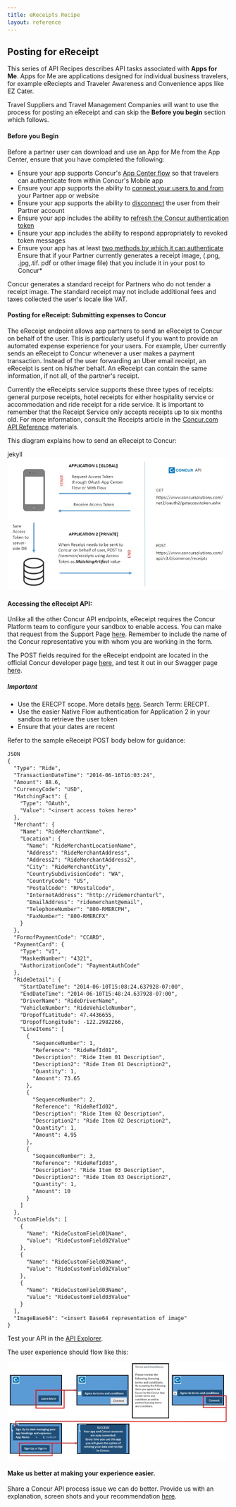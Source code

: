 ```yaml
---
title: eReceipts Recipe
layout: reference
---
```


## Posting for eReceipt
This series of API Recipes describes API tasks associated with **Apps for Me**. Apps for Me are applications designed for individual business travelers, for example eReciepts and Traveler Awareness and Convenience apps like EZ Cater.

Travel Suppliers and Travel Management Companies will want to use the process for posting an eReceipt and can skip the **Before you begin** section which follows.

#### Before you Begin

Before a partner user can download and use an App for Me from the App Center, ensure that you have completed the following:

- Ensure your app supports Concur's [App Center flow](https://developer.concur.com/api-reference/authentication/authentication.html) so that travelers can authenticate from within Concur's Mobile app
- Ensure your app supports the ability to [connect your users to and from](https://developer.concur.com/api-reference/authentication/authentication.html#access-tokens) your Partner app or website
- Ensure your app supports the ability to [disconnect](https://developer.concur.com/api-reference/authentication/authentication.html#revoke-single-access-token) the user from their Partner account
- Ensure your app includes the ability to [refresh the Concur authentication token](https://developer.concur.com/api-reference/authentication/authentication.html#refreshing-access-token)
- Ensure your app includes the ability to respond appropriately to revoked token messages <API Guide link>
- Ensure your app has at least [two methods by which it can authenticate](https://developer.concur.com/api-reference/authentication/authentication.html#access-tokens)
Ensure that if your Partner currently generates a receipt image, (.png, .jpg,.tif. pdf or other image file) that you include it in your post to Concur*

Concur generates a standard receipt for Partners who do not tender a receipt image. The standard receipt may not include additional fees and taxes collected the user's locale like VAT.

#### Posting for eReceipt: Submitting expenses to Concur
The eReceipt endpoint allows app partners to send an eReceipt to Concur on behalf of the user. This is particularly useful if you want to provide an automated expense experience for your users. For example, Uber currently sends an eReceipt to Concur whenever a user makes a payment transaction. Instead of the user forwarding an Uber email receipt, an eReceipt is sent on his/her behalf. An eReceipt can contain the same information, if not all, of the partner's receipt.

Currently the eReceipts service supports these three types of receipts: general purpose receipts, hotel receipts for either hospitality service or accommodation and ride receipt for a ride service. It is important to remember that the Receipt Service only accepts receipts up to six months old. For more information, consult the Receipts article in the [Concur.com API Reference]( https://developer.concur.com/api-reference/expense/receipts/index.html) materials.

This diagram explains how to send an eReceipt to Concur:

<html>
<body>jekyll

<img src="images/Send_a_receipt_to_Concur.jpg" alt="Send a receipt to Concur">

</body>
</html>


#### Accessing the eReceipt API:
Unlike all the other Concur API endpoints, eReceipt requires the Concur Platform team to configure your sandbox to enable access. You can make that request from the Support Page [here](https://developer.concur.com/docs-and-resources/support). Remember to include the name of the Concur representative you with whom you are working in the form.

The POST fields required for the eReceipt endpoint are located in the official Concur developer page [here](https://developer.concur.com/receipts/post-receipt), and test it out in our Swagger page [here](https://www.concursolutions.com/api/docs/index.html).

##### Important

- Use the ERECPT scope. More details [here](https://developer.concur.com/oauth-20/web-flow). Search Term: ERECPT.
- Use the easier Native Flow authentication for Application 2 in your sandbox to retrieve the user token
- Ensure that your dates are recent

Refer to the sample eReceipt POST body below for guidance:

```
JSON
{
  "Type": "Ride",
  "TransactionDateTime": "2014-06-16T16:03:24",
  "Amount": 88.6,
  "CurrencyCode": "USD",
  "MatchingFact": {
    "Type": "OAuth",
    "Value": "<insert access token here>"
  },
  "Merchant": {
    "Name": "RideMerchantName",
    "Location": {
      "Name": "RideMerchantLocationName",
      "Address": "RideMerchantAddress",
      "Address2": "RideMerchantAddress2",
      "City": "RideMerchantCity",
      "CountrySubdivisionCode": "WA",
      "CountryCode": "US",
      "PostalCode": "RPostalCode",
      "InternetAddress": "http://ridemerchanturl",
      "EmailAddress": "ridemerchant@email",
      "TelephoneNumber": "800-RMERCPH",
      "FaxNumber": "800-RMERCFX"
    }
  },
  "FormofPaymentCode": "CCARD",
  "PaymentCard": {
    "Type": "VI",
    "MaskedNumber": "4321",
    "AuthorizationCode": "PaymentAuthCode"
  },
  "RideDetail": {
    "StartDateTime": "2014-06-10T15:08:24.637928-07:00",
    "EndDateTime": "2014-06-10T15:48:24.637928-07:00",
    "DriverName": "RideDriverName",
    "VehicleNumber": "RideVehicleNumber",
    "DropoffLatitude": 47.4436655,
    "DropoffLongitude": -122.2982266,
    "LineItems": [
      {
        "SequenceNumber": 1,
        "Reference": "RideRefId01",
        "Description": "Ride Item 01 Description",
        "Description2": "Ride Item 01 Description2",
        "Quantity": 1,
        "Amount": 73.65
      },
      {
        "SequenceNumber": 2,
        "Reference": "RideRefId02",
        "Description": "Ride Item 02 Description",
        "Description2": "Ride Item 02 Description2",
        "Quantity": 1,
        "Amount": 4.95
      },
      {
        "SequenceNumber": 3,
        "Reference": "RideRefId03",
        "Description": "Ride Item 03 Description",
        "Description2": "Ride Item 03 Description2",
        "Quantity": 1,
        "Amount": 10
      }
    ]
  },
  "CustomFields": [
    {
      "Name": "RideCustomField01Name",
      "Value": "RideCustomField02Value"
    },
    {
      "Name": "RideCustomField02Name",
      "Value": "RideCustomField02Value"
    },
    {
      "Name": "RideCustomField03Name",
      "Value": "RideCustomField03Value"
    }
  ],
  "ImageBase64": "<insert Base64 representation of image"
}
```

Test your API in the [API Explorer](https://concurapi.readme.io/doc/poste-receipt).

The user experience should flow like this:


<html>
<body>

<img src="images/Normal_flow.jpg" alt="Normal flow">

</body>
</html>


#### Make us better at making your experience easier.
Share a Concur API process issue we can do better. Provide us with an explanation, screen shots and your recommendation [here](http://forum.developer.concur.com/).
